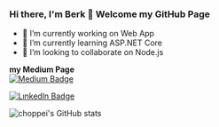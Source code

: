 ### Hi there, I'm Berk 👋 Welcome my GitHub Page

- 🔭 I’m currently working on Web App
- 🌱 I’m currently learning ASP.NET Core
- 👯 I’m looking to collaborate on Node.js


**my Medium Page**<br>
[![Medium Badge](https://img.shields.io/badge/-Medium-757575?style=flat-quare&labelColor=757575&logo=Medium&logoColor=white&link=link)](https://medium.com/@berk.kucukogluu)

[![Lınkedln Badge](https://img.shields.io/badge/-Medium-757575?style=flat-quare&labelColor=757575&logo=Lınkedln&logoColor=white&link=link)](https://medium.com/@berk.kucukogluu)



![choppei's GitHub stats](https://github-readme-stats.vercel.app/api?username=choppei&theme=dark&show_icons=true)



